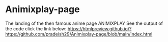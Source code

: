 # Animixplay-page
The landing of the then famous anime page ANIMIXPLAY 
See the output of the code
click the link below:
https://htmlpreview.github.io/?https://github.com/pradeish29/Animixplay-page/blob/main/index.html
